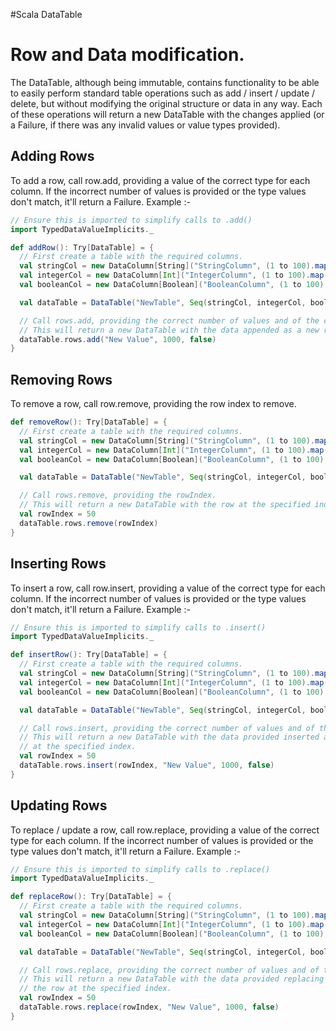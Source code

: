 #Scala DataTable

# Row and Data modification.

The DataTable, although being immutable, contains functionality to be able to easily perform standard table
operations such as add / insert / update / delete, but without modifying the original structure or data in any way.
Each of these operations will return a new DataTable with the changes applied (or a Failure, if there was any invalid
values or value types provided).


## Adding Rows
To add a row, call row.add, providing a value of the correct type for each column.
If the incorrect number of values is provided or the type values don't match, it'll
return a Failure. Example :-

```scala
// Ensure this is imported to simplify calls to .add()
import TypedDataValueImplicits._

def addRow(): Try[DataTable] = {
  // First create a table with the required columns.
  val stringCol = new DataColumn[String]("StringColumn", (1 to 100).map(i => "Cell Value " + i))
  val integerCol = new DataColumn[Int]("IntegerColumn", (1 to 100).map(i => i * 20))
  val booleanCol = new DataColumn[Boolean]("BooleanColumn", (1 to 100).map(i => true))

  val dataTable = DataTable("NewTable", Seq(stringCol, integerCol, booleanCol)).get

  // Call rows.add, providing the correct number of values and of the correct type.
  // This will return a new DataTable with the data appended as a new row at the end.
  dataTable.rows.add("New Value", 1000, false)
}
```

## Removing Rows
To remove a row, call row.remove, providing the row index to remove.

```scala
def removeRow(): Try[DataTable] = {
  // First create a table with the required columns.
  val stringCol = new DataColumn[String]("StringColumn", (1 to 100).map(i => "Cell Value " + i))
  val integerCol = new DataColumn[Int]("IntegerColumn", (1 to 100).map(i => i * 20))
  val booleanCol = new DataColumn[Boolean]("BooleanColumn", (1 to 100).map(i => true))

  val dataTable = DataTable("NewTable", Seq(stringCol, integerCol, booleanCol)).get

  // Call rows.remove, providing the rowIndex.
  // This will return a new DataTable with the row at the specified index removed.
  val rowIndex = 50
  dataTable.rows.remove(rowIndex)
}
```

## Inserting Rows
To insert a row, call row.insert, providing a value of the correct type for each column.
If the incorrect number of values is provided or the type values don't match, it'll
return a Failure. Example :-

```scala
// Ensure this is imported to simplify calls to .insert()
import TypedDataValueImplicits._

def insertRow(): Try[DataTable] = {
  // First create a table with the required columns.
  val stringCol = new DataColumn[String]("StringColumn", (1 to 100).map(i => "Cell Value " + i))
  val integerCol = new DataColumn[Int]("IntegerColumn", (1 to 100).map(i => i * 20))
  val booleanCol = new DataColumn[Boolean]("BooleanColumn", (1 to 100).map(i => true))

  val dataTable = DataTable("NewTable", Seq(stringCol, integerCol, booleanCol)).get

  // Call rows.insert, providing the correct number of values and of the correct type.
  // This will return a new DataTable with the data provided inserted as a new row
  // at the specified index.
  val rowIndex = 50
  dataTable.rows.insert(rowIndex, "New Value", 1000, false)
}
```

## Updating Rows
To replace / update a row, call row.replace, providing a value of the correct type for each column.
If the incorrect number of values is provided or the type values don't match, it'll
return a Failure. Example :-

```scala
// Ensure this is imported to simplify calls to .replace()
import TypedDataValueImplicits._

def replaceRow(): Try[DataTable] = {
  // First create a table with the required columns.
  val stringCol = new DataColumn[String]("StringColumn", (1 to 100).map(i => "Cell Value " + i))
  val integerCol = new DataColumn[Int]("IntegerColumn", (1 to 100).map(i => i * 20))
  val booleanCol = new DataColumn[Boolean]("BooleanColumn", (1 to 100).map(i => true))

  val dataTable = DataTable("NewTable", Seq(stringCol, integerCol, booleanCol)).get

  // Call rows.replace, providing the correct number of values and of the correct type.
  // This will return a new DataTable with the data provided replacing the data at
  // the row at the specified index.
  val rowIndex = 50
  dataTable.rows.replace(rowIndex, "New Value", 1000, false)
}
```